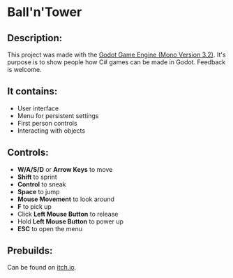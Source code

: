 # Ball'n'Tower

## Description:
This project was made with the [Godot Game Engine (Mono Version 3.2)](https://godotengine.org/). 
It's purpose is to show people how C# games can be made in Godot.
Feedback is welcome.

## It contains:
- User interface
- Menu for persistent settings
- First person controls
- Interacting with objects

## Controls:
- <b>W/A/S/D</b> or <b>Arrow Keys</b> to move
- <b>Shift</b> to sprint
- <b>Control</b> to sneak
- <b>Space</b> to jump
- <b>Mouse Movement</b> to look around
- <b>F</b> to pick up
- Click <b>Left Mouse Button</b> to release
- Hold <b>Left Mouse Button</b> to power up
- <b>ESC</b> to open the menu

## Prebuilds:
Can be found on [itch.io](https://juppi.itch.io/ballntower).
